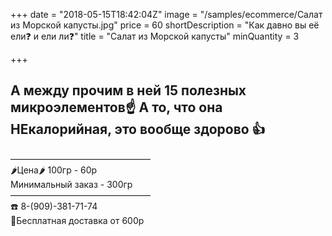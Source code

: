 +++
date = "2018-05-15T18:42:04Z"
image = "/samples/ecommerce/Cалат из Морской капусты.jpg"
price = 60
shortDescription = "Как давно вы её ели❓ и ели ли❓"
title = "Cалат из Морской капусты"
minQuantity = 3

+++
## А между прочим в ней 15 полезных микроэлементов☝️ А то, что она НЕкалорийная, это вообще здорово 👍  
————————————————  
🌶Цена🌶 100гр - 60р  
Минимальный заказ - 300гр  
————————————————  
☎️ 8-(909)-381-71-74  
🚗Бесплатная доставка от 600р  
